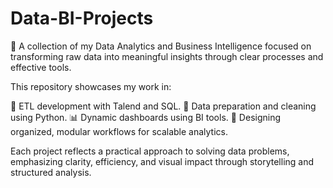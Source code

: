 # Data-BI-Projects
🚀 A collection of my Data Analytics and Business Intelligence focused on transforming raw data into meaningful insights through clear processes and effective tools.

This repository showcases my work in:

🔄 ETL development with Talend and SQL.
🧼 Data preparation and cleaning using Python.
📊 Dynamic dashboards using BI tools.
🧭 Designing organized, modular workflows for scalable analytics.

Each project reflects a practical approach to solving data problems, emphasizing clarity, efficiency, and visual impact through storytelling and structured analysis.
